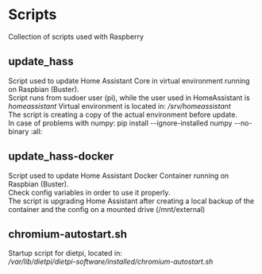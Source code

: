 # Scripts
Collection of scripts used with Raspberry

## update_hass
Script used to update Home Assistant Core in virtual environment running on Raspbian (Buster).  
Script runs from sudoer user (pi), while the user used in HomeAssistant is _homeassistant_
Virtual environment is located in: _/srv/homeassistant_  
The script is creating a copy of the actual environment before update.  
In case of problems with numpy: pip install --ignore-installed numpy --no-binary :all:  

## update_hass-docker
Script used to update Home Assistant Docker Container running on Raspbian (Buster).  
Check config variables in order to use it properly.  
The script is upgrading Home Assistant after creating a local backup of the container and the config on a mounted drive (/mnt/external)

## chromium-autostart.sh
Startup script for dietpi, located in:  
_/var/lib/dietpi/dietpi-software/installed/chromium-autostart.sh_
